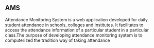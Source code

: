 ## AMS
Attendance Monitoring System is a web application developed for daily student attendance in schools, colleges and institutes. It facilitates to access the attendance information of a particular student in a particular class.The purpose of developing attendance monitoring system is to computerized the tradition way of taking attendance
